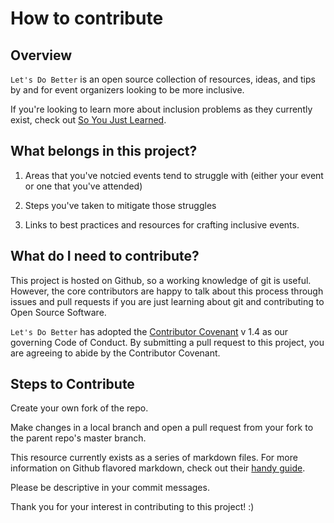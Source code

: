 # How to contribute

## Overview

`Let's Do Better` is an open source collection of resources, ideas, and tips by and for event organizers looking to be more inclusive.

If you're looking to learn more about inclusion problems as they currently exist, check out [So You Just Learned](https://github.com/sublimemarch/so-you-just-learned).

## What belongs in this project?

1. Areas that you've notcied events tend to struggle with (either your event or one that you've attended)

2. Steps you've taken to mitigate those struggles

3. Links to best practices and resources for crafting inclusive events.

## What do I need to contribute?

This project is hosted on Github, so a working knowledge of git is useful. However, the core contributors are happy to talk about this process through issues and pull requests if you are just learning about git and contributing to Open Source Software.

`Let's Do Better` has adopted the [Contributor Covenant](http://contributor-covenant.org/) v 1.4 as our governing Code of Conduct. By submitting a pull request to this project, you are agreeing to abide by the Contributor Covenant.

## Steps to Contribute

Create your own fork of the repo.

Make changes in a local branch and open a pull request from your fork to the parent repo's master branch.

This resource currently exists as a series of markdown files. For more information on Github flavored markdown, check out their [handy guide](https://guides.github.com/features/mastering-markdown/).

Please be descriptive in your commit messages.

Thank you for your interest in contributing to this project! :)
